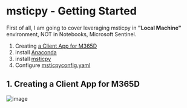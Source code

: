 # msticpy - Getting Started
First of all, I am going to cover leveraging msticpy in **"Local Machine"** environment, NOT in Notebooks, Microsoft Sentinel.

1. Creating [a Client App for M365D](https://learn.microsoft.com/en-us/microsoft-365/security/defender-endpoint/exposed-apis-create-app-webapp?view=o365-worldwide)
2. install [Anaconda](https://www.anaconda.com/)
3. install [msticpy](https://github.com/microsoft/msticpy)
4. Configure [msticpyconfig.yaml](https://learn.microsoft.com/en-us/azure/sentinel/notebooks-msticpy-advanced?tabs=windows#set-an-environment-variable-for-your-msticpyconfigyaml-file)

## 1. Creating a Client App for M365D

![image](https://user-images.githubusercontent.com/120234772/219295093-a2ef84ad-0472-435d-ad41-c51f848b9834.png)
